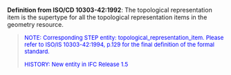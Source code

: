﻿**Definition from ISO/CD 10303-42:1992**: The topological representation item is the supertype for all the topological representation items in the geometry resource.

> <font size="-1" color="#0000FF"><font size="-1" color="#0000FF">NOTE:
		  Corresponding STEP entity: topological_representation_item. Please refer to
		  ISO/IS 10303-42:1994, p.129 for the final definition of the formal standard.
		  </font></font>
> 
> <font size="-1" color="#0000FF">HISTORY: New entity in IFC Release 1.5
		  </font>
>
